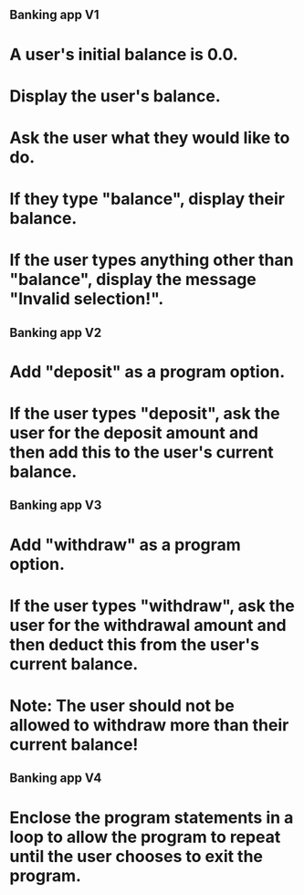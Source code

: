 ## Banking app V1
# A user's initial balance is 0.0.
# Display the user's balance.
# Ask the user what they would like to do.
# If they type "balance", display their balance.
# If the user types anything other than "balance", display the message "Invalid selection!".

## Banking app V2
# Add "deposit" as a program option.
# If the user types "deposit", ask the user for the deposit amount and then add this to the user's current balance.

## Banking app V3
# Add "withdraw" as a program option.
# If the user types "withdraw", ask the user for the withdrawal amount and then deduct this from the user's current balance.
# Note: The user should not be allowed to withdraw more than their current balance!

## Banking app V4
# Enclose the program statements in a loop to allow the program to repeat until the user chooses to exit the program.